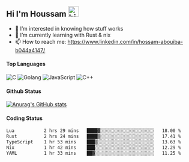 ## Hi I'm Houssam <img src="https://user-images.githubusercontent.com/1303154/88677602-1635ba80-d120-11ea-84d8-d263ba5fc3c0.gif" width="28px" alt="hi">

- 👀 I’m interested in knowing how stuff works
- 🔭 I’m currently learning with Rust & nix
- 📫 How to reach me: https://www.linkedin.com/in/hossam-abouiba-b044a4147/

#### Top Languages

![C](https://img.shields.io/badge/c-%2300599C.svg?style=for-the-badge&logo=c&logoColor=white)
![Golang](https://img.shields.io/badge/go-blue?style=for-the-badge&logo=Goland)
![JavaScript](https://img.shields.io/badge/javascript-%23323330.svg?style=for-the-badge&logo=javascript&logoColor=%23F7DF1E)
![C++](https://img.shields.io/badge/C%2B%2B-blue?style=for-the-badge&logo=C%2B%2B)


#### Github Status
[![Anurag's GitHub stats](https://github-readme-stats.vercel.app/api?username=0xhoussam&theme=tokyonight)](https://github.com/anuraghazra/github-readme-stats)

#### Coding Status
<!--START_SECTION:waka-->

```txt
Lua           2 hrs 29 mins   ████▓░░░░░░░░░░░░░░░░░░░░   18.00 %
Rust          2 hrs 24 mins   ████▒░░░░░░░░░░░░░░░░░░░░   17.41 %
TypeScript    1 hr 53 mins    ███▒░░░░░░░░░░░░░░░░░░░░░   13.63 %
Nix           1 hr 42 mins    ███░░░░░░░░░░░░░░░░░░░░░░   12.29 %
YAML          1 hr 33 mins    ██▓░░░░░░░░░░░░░░░░░░░░░░   11.25 %
```

<!--END_SECTION:waka-->
